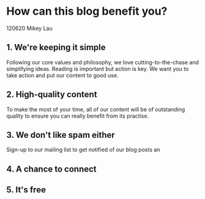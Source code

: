 # How can this blog benefit you?
120620 Mikey Lau
## 1. We're keeping it simple

Following our core values and philosophy, we love cutting-to-the-chase and simplifying ideas. Reading is important but action is key. We want you to take action and put our content to good use.

## 2. High-quality content
To make the most of your time, all of our content will be of outstanding quality to ensure you can really benefit from its practise.

## 3. We don't like spam either
Sign-up to our mailing list to get notified of our blog posts an

## 4. A chance to connect


## 5. It's free
<!--stackedit_data:
eyJoaXN0b3J5IjpbMTE3ODM5MjEwNiwxNjkyMzEyOTQ2LC01OD
M4MjcwMjFdfQ==
-->
